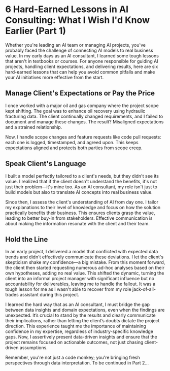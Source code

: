 # 6 Hard-Earned Lessons in AI Consulting: What I Wish I'd Know Earlier (Part 1)

Whether you're leading an AI team or managing AI projects, you've probably faced the challenge of connecting AI models to real business value. In my early days as an AI consultant, I learned some tough lessons that aren't in textbooks or courses. For anyone responsible for guiding AI projects, handling client expectations, and delivering results, here are six hard-earned lessons that can help you avoid common pitfalls and make your AI initiatives more effective from the start.

## Manage Client's Expectations or Pay the Price
I once worked with a major oil and gas company where the project scope kept shifting. The goal was to enhance oil recovery using hydraulic fracturing data. The client continually changed requirements, and I failed to document and manage these changes. The result? Misaligned expectations and a strained relationship.

Now, I handle scope changes and feature requests like code pull requests: each one is logged, timestamped, and agreed upon. This keeps expectations aligned and protects both parties from scope creep.

## Speak Client's Language
I built a model perfectly tailored to a client's needs, but they didn't see its value. I realized that if the client doesn't understand the benefits, it's not just their problem—it's mine too. As an AI consultant, my role isn't just to build models but also to translate AI concepts into real business value.

Since then, I assess the client's understanding of AI from day one. I tailor my explanations to their level of knowledge and focus on how the solution practically benefits their business. This ensures clients grasp the value, leading to better buy-in from stakeholders. Effective communication is about making the information resonate with the client and their team.

## Hold the Line
In an early project, I delivered a model that conflicted with expected data trends and didn't effectively communicate these deviations. I let the client's skepticism shake my confidence—a big mistake.
From this moment forward, the client then started requesting numerous ad-hoc analyses based on their own hypotheses, adding no real value. This shifted the dynamic, turning the client into an informal project manager with significant influence but no accountability for deliverables, leaving me to handle the fallout. It was a tough lesson for me as I wasn't able to recover from my role jack-of-all-trades assistant during this project. 

I learned the hard way that as an AI consultant, I must bridge the gap between data insights and domain expectations, even when the findings are unexpected. It’s crucial to stand by the results and clearly communicate their implications, rather than letting the client’s doubts dictate the project direction. This experience taught me the importance of maintaining confidence in my expertise, regardless of industry-specific knowledge gaps. Now, I assertively present data-driven insights and ensure that the project remains focused on actionable outcomes, not just chasing client-driven assumptions. 

Remember, you're not just a code monkey; you're bringing fresh perspectives through data interpretation. To be continued in Part 2...